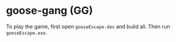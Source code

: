 # goose-gang (GG)

To play the game, first open `gooseEscape.dev` and build all. Then run `gooseEscape.exe`.
